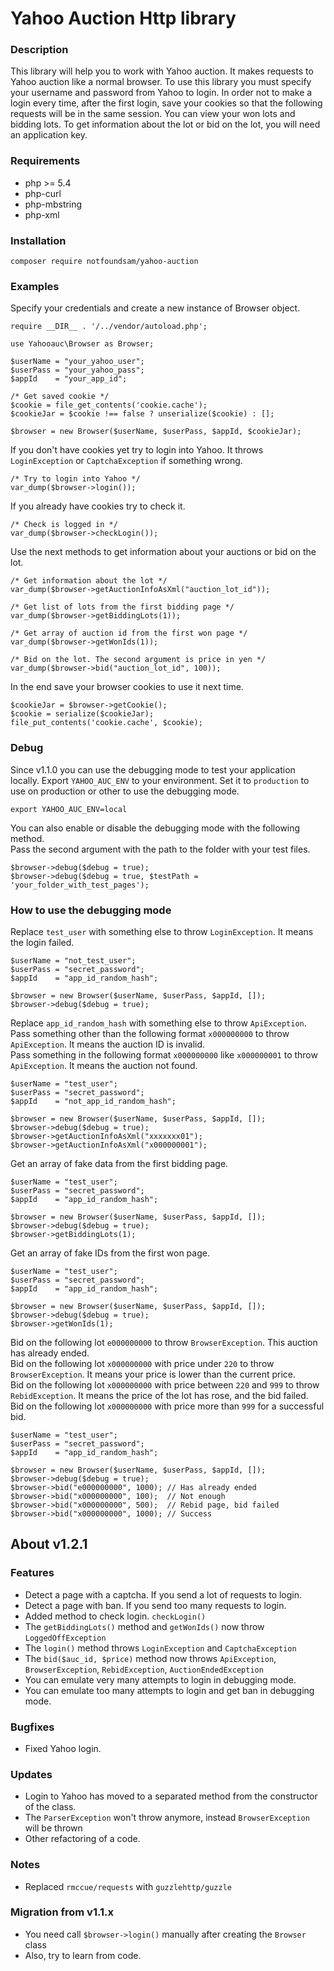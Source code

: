# Yahoo Auction Http library

### Description
This library will help you to work with Yahoo auction. It makes requests to Yahoo auction like a normal browser. To use this library you must specify your username and password from Yahoo to login. In order not to make a login every time, after the first login, save your cookies so that the following requests will be in the same session. You can view your won lots and bidding lots. To get information about the lot or bid on the lot, you will need an application key.

### Requirements
- php >= 5.4
- php-curl
- php-mbstring
- php-xml

### Installation
```
composer require notfoundsam/yahoo-auction
```

### Examples
Specify your credentials and create a new instance of Browser object.
```
require __DIR__ . '/../vendor/autoload.php';

use Yahooauc\Browser as Browser;

$userName = "your_yahoo_user";
$userPass = "your_yahoo_pass";
$appId    = "your_app_id";

/* Get saved cookie */
$cookie = file_get_contents('cookie.cache');
$cookieJar = $cookie !== false ? unserialize($cookie) : [];

$browser = new Browser($userName, $userPass, $appId, $cookieJar);
```
If you don't have cookies yet try to login into Yahoo. 
It throws `LoginException` or `CaptchaException` if something wrong.
```
/* Try to login into Yahoo */
var_dump($browser->login());
```
If you already have cookies try to check it.
```
/* Check is logged in */
var_dump($browser->checkLogin());
```
Use the next methods to get information about your auctions or bid on the lot.
```
/* Get information about the lot */
var_dump($browser->getAuctionInfoAsXml("auction_lot_id"));

/* Get list of lots from the first bidding page */
var_dump($browser->getBiddingLots(1));

/* Get array of auction id from the first won page */
var_dump($browser->getWonIds(1));

/* Bid on the lot. The second argument is price in yen */
var_dump($browser->bid("auction_lot_id", 100));
```
In the end save your browser cookies to use it next time.
```
$cookieJar = $browser->getCookie();
$cookie = serialize($cookieJar);
file_put_contents('cookie.cache', $cookie);
```

### Debug
Since v1.1.0 you can use the debugging mode to test your application locally. Export `YAHOO_AUC_ENV` to your environment. Set it to `production` to use on production or other to use the debugging mode.
```
export YAHOO_AUC_ENV=local
```
You can also enable or disable the debugging mode with the following method.  
Pass the second argument with the path to the folder with your test files.
```
$browser->debug($debug = true);
$browser->debug($debug = true, $testPath = 'your_folder_with_test_pages');
```
### How to use the debugging mode
Replace `test_user` with something else to throw `LoginException`. It means the login failed.
```
$userName = "not_test_user";
$userPass = "secret_password";
$appId    = "app_id_random_hash";

$browser = new Browser($userName, $userPass, $appId, []);
$browser->debug($debug = true);
```
Replace `app_id_random_hash` with something else to throw `ApiException`.  
Pass something other than the following format `x000000000` to throw `ApiException`. It means the auction ID is invalid.  
Pass something in the following format `x000000000` like `x000000001` to throw `ApiException`. It means the auction not found.
```
$userName = "test_user";
$userPass = "secret_password";
$appId    = "not_app_id_random_hash";

$browser = new Browser($userName, $userPass, $appId, []);
$browser->debug($debug = true);
$browser->getAuctionInfoAsXml("xxxxxxx01");
$browser->getAuctionInfoAsXml("x000000001");
```
Get an array of fake data from the first bidding page.
```
$userName = "test_user";
$userPass = "secret_password";
$appId    = "app_id_random_hash";

$browser = new Browser($userName, $userPass, $appId, []);
$browser->debug($debug = true);
$browser->getBiddingLots(1);
```
Get an array of fake IDs from the first won page.
```
$userName = "test_user";
$userPass = "secret_password";
$appId    = "app_id_random_hash";

$browser = new Browser($userName, $userPass, $appId, []);
$browser->debug($debug = true);
$browser->getWonIds(1);
```
Bid on the following lot `e000000000` to throw `BrowserException`. This auction has already ended.  
Bid on the following lot `x000000000` with price under `220` to throw `BrowserException`. It means your price is lower than the current price.  
Bid on the following lot `x000000000` with price between `220` and `999` to throw `RebidException`. It means the price of the lot has rose, and the bid failed.  
Bid on the following lot `x000000000` with price more than `999` for a successful bid.
```
$userName = "test_user";
$userPass = "secret_password";
$appId    = "app_id_random_hash";

$browser = new Browser($userName, $userPass, $appId, []);
$browser->debug($debug = true);
$browser->bid("e000000000", 1000); // Has already ended
$browser->bid("x000000000", 100);  // Not enough
$browser->bid("x000000000", 500);  // Rebid page, bid failed
$browser->bid("x000000000", 1000); // Success
```

## About v1.2.1

### Features
- Detect a page with a captcha. If you send a lot of requests to login.
- Detect a page with ban. If you send too many requests to login.
- Added method to check login. `checkLogin()`
- The `getBiddingLots()` method and `getWonIds()` now throw `LoggedOffException`
- The `login()` method throws `LoginException` and `CaptchaException`
- The `bid($auc_id, $price)` method now throws `ApiException`, `BrowserException`, `RebidException`, `AuctionEndedException`
- You can emulate very many attempts to login in debugging mode.
- You can emulate too many attempts to login and get ban in debugging mode.

### Bugfixes
- Fixed Yahoo login.

### Updates
- Login to Yahoo has moved to a separated method from the constructor of the class.
- The `ParserException` won't throw anymore, instead `BrowserException` will be thrown
- Other refactoring of a code.

### Notes
- Replaced `rmccue/requests` with `guzzlehttp/guzzle`

### Migration from v1.1.x
- You need call `$browser->login()` manually after creating the `Browser` class
- Also, try to learn from code.
